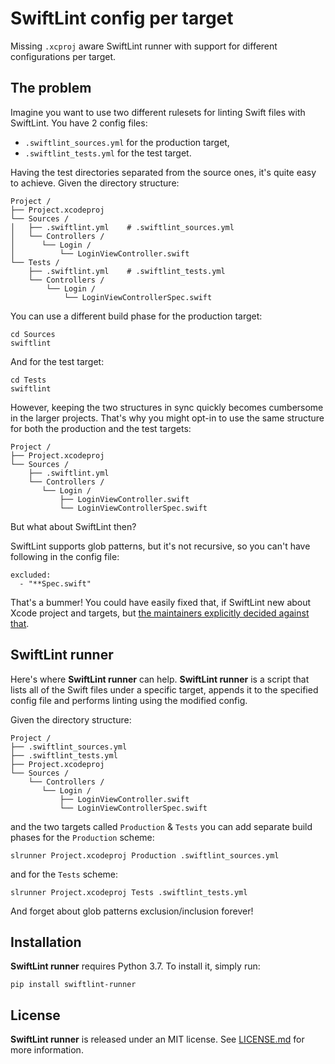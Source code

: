 # SwiftLint config per target

Missing `.xcproj` aware SwiftLint runner with support for different configurations per target.

## The problem

Imagine you want to use two different rulesets for linting Swift files with SwiftLint. You have 2 config files:

* `.swiftlint_sources.yml` for the production target,
* `.swiftlint_tests.yml` for the test target.

Having the test directories separated from the source ones, it's quite easy to achieve. Given the directory structure:

```
Project /
├── Project.xcodeproj
└── Sources /
│   ├── .swiftlint.yml    # .swiftlint_sources.yml
│   └── Controllers /
│      └── Login /
│          └── LoginViewController.swift
└── Tests /
    ├── .swiftlint.yml    # .swiftlint_tests.yml
    └── Controllers /
        └── Login /
            └── LoginViewControllerSpec.swift
```

You can use a different build phase for the production target:

```
cd Sources
swiftlint
```

And for the test target:

```
cd Tests
swiftlint
```

However, keeping the two structures in sync quickly becomes cumbersome in the larger projects. That's why you might opt-in to use the same structure for both the production and the test targets:

```
Project /
├── Project.xcodeproj
└── Sources /
    ├── .swiftlint.yml
    └── Controllers /
       └── Login /
           ├── LoginViewController.swift
           └── LoginViewControllerSpec.swift
```

But what about SwiftLint then? 

SwiftLint supports glob patterns, but it's not recursive, so you can't have following in the config file:

```
excluded:
  - "**Spec.swift"
``` 

That's a bummer! You could have easily fixed that, if SwiftLint new about Xcode project and targets, but [the maintainers explicitly decided against that](https://github.com/realm/SwiftLint/issues/1611#issuecomment-316955688).

## SwiftLint runner

Here's where **SwiftLint runner** can help. **SwiftLint runner** is a script that lists all of the Swift files under a specific target, appends it to the specified config file and performs linting using the modified config.

Given the directory structure:

```
Project /
├── .swiftlint_sources.yml
├── .swiftlint_tests.yml
├── Project.xcodeproj
└── Sources /
    └── Controllers /
       └── Login /
           ├── LoginViewController.swift
           └── LoginViewControllerSpec.swift
```

and the two targets called `Production` & `Tests` you can add separate build phases for the `Production` scheme:

```
slrunner Project.xcodeproj Production .swiftlint_sources.yml
```

and for the `Tests` scheme:

```
slrunner Project.xcodeproj Tests .swiftlint_tests.yml
```

And forget about glob patterns exclusion/inclusion forever!

## Installation

**SwiftLint runner** requires Python 3.7. To install it, simply run:

```
pip install swiftlint-runner
```

## License

**SwiftLint runner** is released under an MIT license. See [LICENSE.md](LICENSE.md) for more information.
